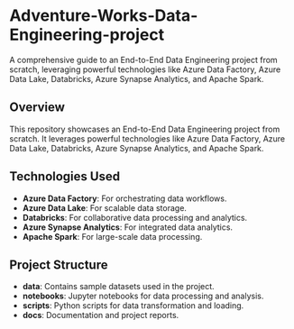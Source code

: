 # Adventure-Works-Data-Engineering-project
A comprehensive guide to an End-to-End Data Engineering project from scratch, leveraging powerful technologies like Azure Data Factory, Azure Data Lake, Databricks, Azure Synapse Analytics, and Apache Spark.
## Overview
This repository showcases an End-to-End Data Engineering project from scratch. It leverages powerful technologies like Azure Data Factory, Azure Data Lake, Databricks, Azure Synapse Analytics, and Apache Spark.

## Technologies Used
- **Azure Data Factory**: For orchestrating data workflows.
- **Azure Data Lake**: For scalable data storage.
- **Databricks**: For collaborative data processing and analytics.
- **Azure Synapse Analytics**: For integrated data analytics.
- **Apache Spark**: For large-scale data processing.

## Project Structure
- **data**: Contains sample datasets used in the project.
- **notebooks**: Jupyter notebooks for data processing and analysis.
- **scripts**: Python scripts for data transformation and loading.
- **docs**: Documentation and project reports.
